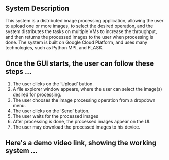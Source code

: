 ## System Description
This system is a distributed image processing application, allowing the user to upload one or more images, to select the desired operation,
and the system distributes the tasks on multiple VMs to increase the throughput, and then returns the processed images to the user when processing is done.
The system is built on Google Cloud Platform, and uses many technologies, such as Python MPI, and FLASK.

## Once the GUI starts, the user can follow these steps ...
1. The user clicks on the ‘Upload’ button.
2. A file explorer window appears, where the user can select the image(s) desired for processing.
3. The user chooses the image processing operation from a dropdown menu.
4. The user clicks on the ‘Send’ button.
5. The user waits for the processed images
6. After processing is done, the processed images appear on the UI.
7. The user may download the processed images to his device.

## Here's a demo video link, showing the working system ...
